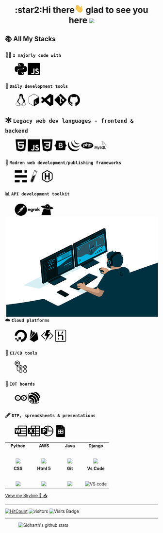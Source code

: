 <h1 align="center"> :star2:Hi there<img src="icons/wave.gif" width="30px" /> glad to see you here <img src="https://media1.tenor.com/images/cb8a955868507a9d44ecd84f723096dc/tenor.gif?itemid=15341790" width="30px" /></h1> 

<!--
**sid-r-singh/sid-r-singh** is a ✨ _special_ ✨ repository because its `README.md` (this file) appears on your GitHub profile.

Here are some ideas to get you started:

- 🔭 I’m currently working on ...
- 🌱 I’m currently learning ...
- 👯 I’m looking to collaborate on ...
- 🤔 I’m looking for help with ...
- 💬 Ask me about ...
- 📫 How to reach me: ...
- 😄 Pronouns: ...
- ⚡ Fun fact: ...
-->
 <!-- GitHub README Stats -->
 <!-- <img height="auto" align="left" src="https://github-readme-stats.vercel.app/api/top-langs/?username=sid-r-singh&layout=compact&langs_count=8&bg_color=90,7367f0,b780ec&title_color=fff&text_color=fff&icon_color=fff" />  -->
## :books: All My Stacks   

### :man_technologist: `I majorly code with`  
<p align="left">
	&nbsp; &nbsp; &nbsp; &nbsp;
	<img src="icons/bnw/python_simpleicons.svg" alt="python" width="40" height="40"/>
	<img src="icons/bnw/javascript.svg" alt="javascript" width="40" height="40"/>
</p>

### :sunrise: `Daily development tools`  
<p align="left">
	&nbsp; &nbsp; &nbsp; &nbsp;
	<img src="icons/bnw/linux.svg" alt="linux" width="40" height="40"/> 
	<img src="icons/bnw/gnubash.svg" alt="gnubash" width="40" height="40"/>
	<img src="icons/bnw/visualstudiocode.svg" alt="visualstudiocode" width="40" height="40"/>
	<img src="icons/bnw/git.svg" alt="git" width="40" height="40"/>
	<img src="icons/bnw/github.svg" alt="github" width="40" height="40"/>
</p>

## :spider_web: `Legacy web dev languages - frontend & backend`
<p align="left">
	&nbsp; &nbsp; &nbsp; &nbsp;
	<img src="icons/bnw/html 5.svg" alt="html5" width="40" height="40"/>
	<img src="icons/bnw/javascript.svg" alt="javascript" width="40" height="40"/>
	<img src="icons/bnw/css 3.svg" alt="css3" width="40" height="40"/>
	<img src="icons/bnw/bootstrap.svg" alt="bootstrap" width="40" height="40"/>
	<img src="icons/bnw/jquery.svg" alt="jquery" width="40" height="40"/>
	<img src="icons/bnw/php.svg" alt="php" width="40" height="40"/>
	<img src="icons/bnw/mysql.svg" alt="mysql" width="40" height="40"/> 
</p>

### :baby: `Modren web development/publishing frameworks`
<p align="left">
	&nbsp; &nbsp; &nbsp; &nbsp;
	<img src="icons/bnw/ghost.svg" alt="ghost" width="40" height="40"/> 
	<img src="icons/bnw/jekyll.svg" alt="jekyll" width="40" height="40"/>
	<img src="icons/bnw/hugo.svg" alt="hugo" width="40" height="40"/>
</p>

### :bar_chart: `API development toolkit`
<p align="left">
	&nbsp; &nbsp; &nbsp; &nbsp;
	<img src="icons/bnw/postman.svg" alt="postman" width="40" height="40"/> <img align="right" alt="coding GIF" src="icons/coding.gif" width="500" height="330" />
	<img src="icons/bnw/ngrok.svg" alt="ngrok" width="40" height="40"/>
	<img src="icons/bnw/hoppscotch.svg" alt="hoppscotch" width="40" height="40"/> 
</p>

### :cloud: `Cloud platforms`
<p align="left">
	&nbsp; &nbsp; &nbsp; &nbsp;
	<img src="icons/bnw/digitalocean.svg" alt="digitalocean" width="40" height="40"/>
	<img src="icons/bnw/firebase.svg" alt="firebase" width="40" height="40"/>
	<img src="icons/bnw/azurefunctions.svg" alt="azurefunctions" width="40" height="40"/>
	<img src="icons/bnw/heroku.svg" alt="heroku" width="40" height="40"/> 
</p>

### :arrows_counterclockwise: `CI/CD tools`
<p align="left">
	&nbsp; &nbsp; &nbsp; &nbsp;
	<img src="icons/bnw/githubactions.svg" alt="githubactions" width="40" height="40"/>
</p>

### :electric_plug: `IOT boards`
<p align="left">
	&nbsp; &nbsp; &nbsp; &nbsp;
	<img src="icons/bnw/arduino.svg" alt="arduino" width="40" height="40"/>
	<img src="icons/bnw/espressif.svg" alt="espressif" width="40" height="40"/>
</p>

### :fountain_pen: `DTP, spreadsheets & presentations`
<p align="left">
	&nbsp; &nbsp; &nbsp; &nbsp;
	<img src="icons/bnw/microsoftword.svg" alt="microsoftword" width="40" height="40"/>
	<img src="icons/bnw/microsoftexcel.svg" alt="microsoftexcel" width="40" height="40"/>
	<img src="icons/bnw/microsoftpowerpoint.svg" alt="microsoftpowerpoint" width="40" height="40"/>
	<img src="icons/bnw/googlesheets.svg" alt="googlesheets" width="40" height="40"/>
</p>   


<table>
  <tbody>
    <tr valign="top">
      <td width="25%" align="center">
	      <span><strong>Python</strong></span><br><br><br>
        <img height="100px" src="https://upload.wikimedia.org/wikipedia/commons/thumb/c/c3/Python-logo-notext.svg/1200px-Python-logo-notext.svg.png">
      </td>
      <td width="25%" align="center">
	      <span><strong>AWS</strong></span><br><br><br>
        <img height="64px" src="https://cdn.svgporn.com/logos/aws.svg">
      </td>
      <td width="25%" align="center">
        <span><strong>Java</strong></span><br><br><br>
        <img height="100px" src="https://upload.wikimedia.org/wikipedia/en/thumb/3/30/Java_programming_language_logo.svg/1200px-Java_programming_language_logo.svg.png">
      </td>
      <td width="25%" align="center">
        <span><strong>Django</strong></span><br><br><br>
        <img height="64px" src="https://encrypted-tbn0.gstatic.com/images?q=tbn%3AANd9GcRlHpEsRq4pIo4vTLAn24qGNwG41dFdXLJwsQ&usqp=CAU">
      </td>
     </tr>
    <tr valign="top">
      <td width="25%" align="center">
        <span><strong>CSS</strong></span><br><br><br>
        <img height="64px" src="https://cdn.svgporn.com/logos/css-3.svg">
      </td>
      <td width="25%" align="center">
        <span><strong>Html 5</strong></span><br><br><br>
        <img height="64px" src="https://cdn.svgporn.com/logos/html-5.svg">
      </td>
      <td width="25%" align="center">
        <span><strong>Git</strong></span><br><br><br>
        <img height="64px" src="https://cdn.svgporn.com/logos/git-icon.svg">
      </td>
      <td width="25%" align="center">
        <span><strong>Vs Code</strong></span><br><br><br>
        <img height="64px" title="VS code" src="https://cdn.svgporn.com/logos/visual-studio-code.svg">
      </td>
    </tr>

  </tbody>
</table>

<a href="https://skyline.github.com/sid-r-singh/2020">View my Skyline 📩 :inbox_tray:</a>

---
[![HitCount](http://hits.dwyl.com/sid-r-singh/telegram-python.svg)](http://hits.dwyl.com/sid-r-singh/sid-r-singh)
![visitors](https://visitor-badge.glitch.me/badge?page_id=sid-r-singh.sid-r-singh)
![Visits Badge](https://badges.pufler.dev/visits/sid-r-singh/sid-r-singh?style=for-the-badge&logo=github)

---


  <a href="https://gitstats.me/sid-r-singh">
    <img width="460" height="auto" align="right" alt="Sidharth's github stats" 
         src="https://github-readme-stats.vercel.app/api?username=sid-r-singh&show_icons=true&count_private=true&include_all_commits=true&bg_color=fff&title_color=000&text_color=000&icon_color=000" />
